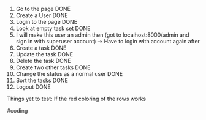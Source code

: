 
1. Go to the page DONE
2. Create a User DONE
3. Login to the page DONE
4. Look at empty task set DONE
5. I will make this user an admin then (got to localhost:8000/admin and sign in with superuser account) -> Have to login with account again after
6. Create a task DONE
7. Update the task DONE
8. Delete the task DONE
9. Create two other tasks DONE
10. Change the status as a normal user DONE
11. Sort the tasks DONE
12. Logout DONE

Things yet to test: If the red coloring of the rows works

#coding 
